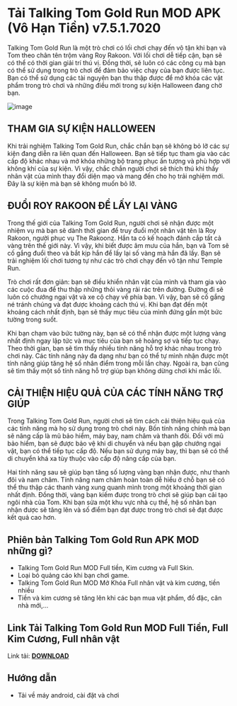 # Tải Talking Tom Gold Run MOD APK (Vô Hạn Tiền) v7.5.1.7020 
Talking Tom Gold Run là một trò chơi có lối chơi chạy đến vô tận khi bạn và Tom theo chân tên trộm vàng Roy Rakoon. Với lối chơi dễ tiếp cận, bạn sẽ có thể có thời gian giải trí thú vị. Đồng thời, sẽ luôn có các công cụ mà bạn có thể sử dụng trong trò chơi để đảm bảo việc chạy của bạn được liên tục. Bạn có thể sử dụng các tài nguyên bạn thu thập được để mở khóa các vật phẩm trong trò chơi và những điều mới trong sự kiện Halloween đang chờ bạn.

![image](https://github.com/user-attachments/assets/ee27a1b6-aa58-4c1e-ac09-27287d0a5ce6)

## THAM GIA SỰ KIỆN HALLOWEEN
Khi trải nghiệm Talking Tom Gold Run, chắc chắn bạn sẽ không bỏ lỡ các sự kiện đang diễn ra liên quan đến Halloween. Bạn sẽ tiếp tục tham gia vào các cấp độ khác nhau và mở khóa những bộ trang phục ấn tượng và phù hợp với không khí của sự kiện. Vì vậy, chắc chắn người chơi sẽ thích thú khi thấy nhân vật của mình thay đổi diện mạo và mang đến cho họ trải nghiệm mới. Đây là sự kiện mà bạn sẽ không muốn bỏ lỡ.

## ĐUỔI ROY RAKOON ĐỂ LẤY LẠI VÀNG
Trong thế giới của Talking Tom Gold Run, người chơi sẽ nhận được một nhiệm vụ mà bạn sẽ dành thời gian để truy đuổi một nhân vật tên là Roy Rakoon, người phục vụ The Rakoonz. Hắn ta có kế hoạch đánh cắp tất cả vàng trên thế giới này. Vì vậy, khi biết được âm mưu của hắn, bạn và Tom sẽ cố gắng đuổi theo và bắt kịp hắn để lấy lại số vàng mà hắn đã lấy. Bạn sẽ trải nghiệm lối chơi tương tự như các trò chơi chạy đến vô tận như Temple Run.

Trò chơi rất đơn giản: bạn sẽ điều khiển nhân vật của mình và tham gia vào các cuộc đua để thu thập những thỏi vàng rải rác trên đường. Đường đi sẽ luôn có chướng ngại vật và xe cộ chạy về phía bạn. Vì vậy, bạn sẽ cố gắng né tránh chúng và đạt được khoảng cách thú vị. Khi bạn đạt đến một khoảng cách nhất định, bạn sẽ thấy mục tiêu của mình đứng gần một bức tường trong suốt.

Khi bạn chạm vào bức tường này, bạn sẽ có thể nhận được một lượng vàng nhất định ngay lập tức và mục tiêu của bạn sẽ hoảng sợ và tiếp tục chạy. Theo thời gian, bạn sẽ tìm thấy nhiều tính năng hỗ trợ khác nhau trong trò chơi này. Các tính năng này đa dạng như bạn có thể tự mình nhận được một tính năng giúp tăng hệ số nhân điểm trong mỗi lần chạy. Ngoài ra, bạn cũng sẽ tìm thấy một số tính năng hỗ trợ giúp bạn không dừng chơi khi mắc lỗi.

## CẢI THIỆN HIỆU QUẢ CỦA CÁC TÍNH NĂNG TRỢ GIÚP
Trong Talking Tom Gold Run, người chơi sẽ tìm cách cải thiện hiệu quả của các tính năng mà họ sử dụng trong trò chơi này. Bốn tính năng chính mà bạn sẽ nâng cấp là mũ bảo hiểm, máy bay, nam châm và thanh đôi. Đối với mũ bảo hiểm, bạn sẽ được bảo vệ khi di chuyển và nếu bạn gặp chướng ngại vật, bạn có thể tiếp tục cấp độ. Nếu bạn sử dụng máy bay, thì bạn sẽ có thể di chuyển khá xa tùy thuộc vào cấp độ nâng cấp của bạn.

Hai tính năng sau sẽ giúp bạn tăng số lượng vàng bạn nhận được, như thanh đôi và nam châm. Tính năng nam châm hoàn toàn dễ hiểu ở chỗ bạn sẽ có thể thu thập các thanh vàng xung quanh mình trong một khoảng thời gian nhất định. Đồng thời, vàng bạn kiếm được trong trò chơi sẽ giúp bạn cải tạo ngôi nhà của Tom. Khi bạn sửa một khu vực nhà cụ thể, hệ số nhân bạn nhận được sẽ tăng lên và số điểm bạn đạt được trong trò chơi sẽ đạt được kết quả cao hơn.

## Phiên bản Talking Tom Gold Run APK MOD những gì?
- Talking Tom Gold Run MOD Full tiền, Kim cương và Full Skin.
- Loại bỏ quảng cáo khi bạn chơi game.
- Talking Tom Gold Run MOD Mở Khóa Full nhân vật và kim cương, tiền nhiều
- Tiền và kim cương sẽ tăng lên khi các bạn mua vật phẩm, đồ đặc, căn nhà mới,…
## Link Tải Talking Tom Gold Run MOD Full Tiền, Full Kim Cương, Full nhân vật
Link tải: [**DOWNLOAD**](https://phanmemnet.com/tai-talking-tom-gold-run-mod-apk-vo-han-tien-v7-4-1-6611/)

## Hướng dẫn
- Tải về máy android, cài đặt và chơi
